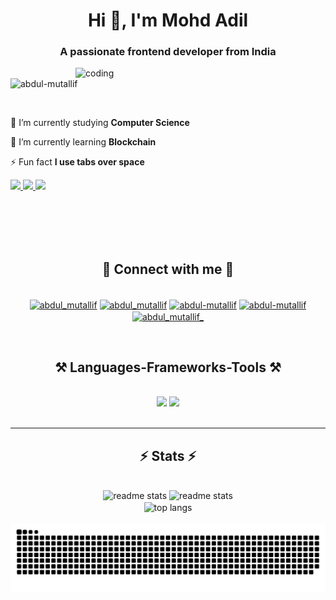 <h1 align="center">Hi 👋, I'm Mohd Adil</h1>
<h3 align="center">A passionate frontend developer from India</h3>

<img align="right" alt="coding" width="400" src="https://user-images.githubusercontent.com/55389276/140866485-8fb1c876-9a8f-4d6a-98dc-08c4981eaf70.gif" >

<p align="left"> <img src="https://komarev.com/ghpvc/?username=abdul-mutallif&label=Profile%20views&color=0e75b6&style=flat" alt="abdul-mutallif" /> </p>
<br>
<div align="left">
 
 🔭 I’m currently studying **Computer Science**
 
 🌱 I’m currently learning **Blockchain**

 ⚡ Fun fact **I use tabs over space**

 </div>
 <div align="left"> 
  <a href="https://mail.google.com/mail/u/1/?view=cm&fs=1&to=adilsheikh4756@gmail.com&tf=1" target="_blank">
   <img src="https://img.shields.io/badge/Gmail-333333?style=for-the-badge&logo=gmail&logoColor=red" />
  </a>
  <a href="https://www.linkedin.com/in/mohd-adil-a1a67b264" target="_blank">
   <img src="https://img.shields.io/badge/LinkedIn-0077B5?style=for-the-badge&logo=linkedin&logoColor=white" target="_blank" />
  </a>
  <a href="https://instagram.com/abdul_mutallif_" target="_blank">
    <img src="https://img.shields.io/badge/Instagram-E4405F?style=for-the-badge&logo=instagram&logoColor=white" target="_blank" /> 
  </a>
</div>

<br><br><br><br>

<h2 align="center">🔗 Connect with me 🔗</h2>
<br/>
<div align="center">
    <a href="https://www.hackerrank.com/adilsheikh03" target="blank"><img align="center" src="https://raw.githubusercontent.com/rahuldkjain/github-profile-readme-generator/master/src/images/icons/Social/hackerrank.svg" alt="abdul_mutallif" height="30" width="40" /></a>
<a href="https://auth.geeksforgeeks.org/user/abdul_mutallif" target="blank"><img align="center" src="https://raw.githubusercontent.com/rahuldkjain/github-profile-readme-generator/master/src/images/icons/Social/geeks-for-geeks.svg" alt="abdul_mutallif" height="30" width="40" /></a>
<a href="https://www.leetcode.com/abdul-mutallif" target="blank"><img align="center" src="https://raw.githubusercontent.com/rahuldkjain/github-profile-readme-generator/master/src/images/icons/Social/leet-code.svg" alt="abdul-mutallif" height="30" width="40" /></a>
<a href="https://linkedin.com/in/abdul-mutallif" target="blank"><img align="center" src="https://raw.githubusercontent.com/rahuldkjain/github-profile-readme-generator/master/src/images/icons/Social/linked-in-alt.svg" alt="abdul-mutallif" height="30" width="40" /></a>
<a href="https://instagram.com/abdul_mutallif_" target="blank"><img align="center" src="https://raw.githubusercontent.com/rahuldkjain/github-profile-readme-generator/master/src/images/icons/Social/instagram.svg" alt="abdul_mutallif_" height="30" width="40" /></a>
</div>

<p align="left">
 


</p>
<br>

<h2 align="center">⚒️ Languages-Frameworks-Tools ⚒️</h2>
<br/>
<div align="center">
    <img src="https://skillicons.dev/icons?i=c,cpp,python,java,mysql,vscode,github" />
    <img src="https://skillicons.dev/icons?i=html,css,javascript" /><br>
</div>

<br/>
<hr/>

<h2 align="center">⚡ Stats ⚡</h2>
<br>
<div align="center">
 <img width=390 src="https://github-readme-stats.vercel.app/api?username=abdul-mutallif&count_private=true&show_icons=true&theme=react&rank_icon=github&border_radius=10" alt="readme stats" />
 <img width=390 height=165 src="https://streak-stats.demolab.com?user=abdul-mutallif&count_private=true&show_icons=true&theme=react&rank_icon=github&border_radius=10" alt="readme stats" alt="streak graph" />
<br/>
 <img width=325 align="center" src="https://github-readme-stats.vercel.app/api/top-langs?username=abdul-mutallif&hide=HTML&langs_count=8&layout=compact&theme=react&border_radius=10&size_weight=0.5&count_weight=0.5&exclude_repo=github-readme-stats" alt="top langs" />
 </div>

 <br>
<div align="center">
 <img src="https://raw.githubusercontent.com/Abdul-Mutallif/Abdul-Mutallif/output/snake.svg" alt="Snake animation" />
</div>
